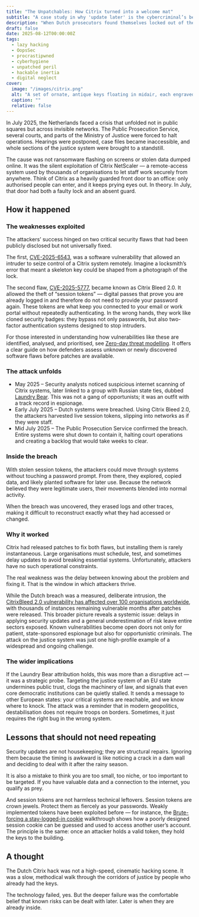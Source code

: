 ```yaml
---
title: "The Unpatchables: How Citrix turned into a welcome mat"
subtitle: "A case study in why 'update later' is the cybercriminal’s best friend"
description: "When Dutch prosecutors found themselves locked out of their own systems in 2025, it wasn’t due to some cutting-edge cyberweapon. The culprits simply used known Citrix flaws – the digital equivalent of entering through a door marked 'Please Hack Here.'"
draft: false
date: 2025-08-12T00:00:00Z
tags:
  - lazy hacking
  - OopsSec
  - procrastipwned
  - cyberhygiene
  - unpatched peril
  - hackable inertia
  - digital neglect
cover:
  image: "/images/citrix.png"
  alt: "A set of ornate, antique keys floating in midair, each engraved with lines of computer code, with one key glowing red as it is lifted away by an unseen hand." 
  caption: ""
  relative: false
---
```


In July 2025, the Netherlands faced a crisis that unfolded not in public squares but across invisible networks. The Public Prosecution Service, several courts, and parts of the Ministry of Justice were forced to halt operations. Hearings were postponed, case files became inaccessible, and whole sections of the justice system were brought to a standstill.

The cause was not ransomware flashing on screens or stolen data dumped online. It was the silent exploitation of Citrix NetScaler — a remote-access system used by thousands of organisations to let staff work securely from anywhere. Think of Citrix as a heavily guarded front door to an office: only authorised people can enter, and it keeps prying eyes out. In theory. In July, that door had both a faulty lock and an absent guard.

## How it happened

### The weaknesses exploited

The attackers’ success hinged on two critical security flaws that had been publicly disclosed but not universally fixed.

The first, [CVE-2025-6543](https://nvd.nist.gov/vuln/detail/CVE-2025-6543), was a software vulnerability that allowed an intruder to seize control of a Citrix system remotely. Imagine a locksmith’s error that meant a skeleton key could be shaped from a photograph of the lock.

The second flaw, [CVE-2025-5777](https://nvd.nist.gov/vuln/detail/CVE-2025-5777), became known as Citrix Bleed 2.0. It allowed the theft of “session tokens” — digital passes that prove you are already logged in and therefore do not need to provide your password again. These tokens are what keep you connected to your email or work portal without repeatedly authenticating. In the wrong hands, they work like cloned security badges: they bypass not only passwords, but also two-factor authentication systems designed to stop intruders.

For those interested in understanding how vulnerabilities like these are identified, analysed, and prioritised, see 
[Zero-day threat modelling](https://broomstick.tymyrddin.dev/posts/zero-day-threat-modelling/). It offers a clear guide 
on how defenders assess unknown or newly discovered software flaws before patches are available.

### The attack unfolds

* May 2025 – Security analysts noticed suspicious internet scanning of Citrix systems, later linked to a group with Russian state ties, dubbed [Laundry Bear](https://cybersecuritynews.com/dutch-intelligence-laundry-bear/). This was not a gang of opportunists; it was an outfit with a track record in espionage.
* Early July 2025 – Dutch systems were breached. Using Citrix Bleed 2.0, the attackers harvested live session tokens, slipping into networks as if they were staff.
* Mid July 2025 – The Public Prosecution Service confirmed the breach. Entire systems were shut down to contain it, halting court operations and creating a backlog that would take weeks to clear.

### Inside the breach

With stolen session tokens, the attackers could move through systems without touching a password prompt. From there, they explored, copied data, and likely planted software for later use. Because the network believed they were legitimate users, their movements blended into normal activity.

When the breach was uncovered, they erased logs and other traces, making it difficult to reconstruct exactly what they had accessed or changed.

### Why it worked

Citrix had released patches to fix both flaws, but installing them is rarely instantaneous. Large organisations must schedule, test, and sometimes delay updates to avoid breaking essential systems. Unfortunately, attackers have no such operational constraints.

The real weakness was the delay between knowing about the problem and fixing it. That is the window in which attackers thrive.

While the Dutch breach was a measured, deliberate intrusion, the [CitrixBleed 2.0 vulnerability has affected over 
100 organisations worldwide](https://www.securityweek.com/citrixbleed-2-100-organizations-hacked-thousands-of-instances-still-vulnerable/), with thousands of instances remaining vulnerable months after patches were released. 
This broader picture reveals a systemic issue: delays in applying security updates and a general underestimation of 
risk leave entire sectors exposed. Known vulnerabilities become open doors not only for patient, state-sponsored 
espionage but also for opportunistic criminals. The attack on the justice system was just one high-profile example 
of a widespread and ongoing challenge.

### The wider implications

If the Laundry Bear attribution holds, this was more than a disruptive act — it was a strategic probe. Targeting the justice system of an EU state undermines public trust, clogs the machinery of law, and signals that even core democratic institutions can be quietly stalled. It sends a message to other European states: your critical systems are reachable, and we know where to knock. The attack was a reminder that in modern geopolitics, destabilisation does not require troops on borders. Sometimes, it just requires the right bug in the wrong system.

## Lessons that should not need repeating

Security updates are not housekeeping; they are structural repairs. Ignoring them because the timing is awkward is like noticing a crack in a dam wall and deciding to deal with it after the rainy season.

It is also a mistake to think you are too small, too niche, or too important to be targeted. If you have valuable 
data and a connection to the internet, you qualify as prey.

And session tokens are not harmless technical leftovers. Session tokens are crown jewels. Protect them as fiercely as 
your passwords. Weakly implemented tokens have been exploited before — for instance, the 
[Brute-forcing a stay-logged-in cookie](https://red.tymyrddin.dev/docs/in/app/burp/auth/9) 
walkthrough shows how a poorly designed session cookie can be guessed and used to access another user’s account.
The principle is the same: once an attacker holds a valid token, they hold the keys to the building.

## A thought

The Dutch Citrix hack was not a high-speed, cinematic hacking scene. It was a slow, methodical walk through the 
corridors of justice by people who already had the keys.

The technology failed, yes. But the deeper failure was the comfortable belief that known risks can be dealt with later. 
Later is when they are already inside.






 